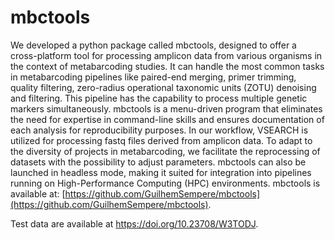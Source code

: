 # mbctools

We developed a python package called mbctools, designed to offer a cross-platform tool for processing amplicon data from various organisms in the context of metabarcoding studies. It can handle the most common tasks in metabarcoding pipelines like paired-end merging, primer trimming, quality filtering, zero-radius operational taxonomic units (ZOTU) denoising and filtering. This pipeline has the capability to process  multiple genetic markers simultaneously. mbctools is a menu-driven program that eliminates the need for expertise in command-line skills and ensures documentation of each analysis for reproducibility purposes. In our workflow, VSEARCH is utilized for processing fastq files derived from amplicon data. To adapt to the diversity of projects in metabarcoding, we facilitate the  reprocessing of  datasets with the possibility to adjust parameters. mbctools can also be launched in headless mode, making it suited for integration into pipelines running on High-Performance Computing (HPC) environments. mbctools is available at: [https://github.com/GuilhemSempere/mbctools](https://github.com/GuilhemSempere/mbctools).

Test data are available at https://doi.org/10.23708/W3TODJ. 